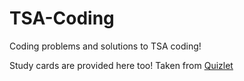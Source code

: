 # TSA-Coding
Coding problems and solutions to TSA coding!

Study cards are provided here too! Taken from [Quizlet](https://quizlet.com/)
